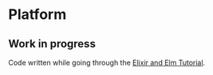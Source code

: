 # Platform

## Work in progress

Code written while going through the [Elixir and Elm Tutorial](https://leanpub.com/elixir-elm-tutorial).